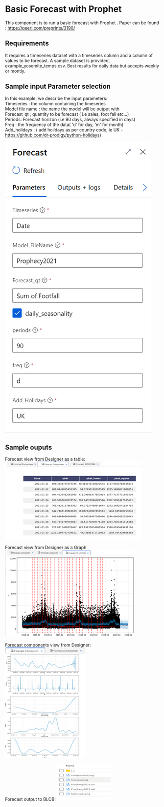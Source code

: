 Basic Forecast with Prophet
=========================================
This component is to run a basic forecast with Prophet . Paper can be found : https://peerj.com/preprints/3190/

Requirements
-----------------------------
It requires a timeseries dataset with a timeseries column and a column of values to be forecast. A sample dataset is provided, example_yosemite_temps.csv.
Best results for daily data but accepts weekly or montly.


Sample input Parameter selection
-----------------------------
In this example, we describe the input parameters:
<br>
Timeseries : the column containing the timeseries
<br>
Model file name : the name the model will be output with
<br>
Forecast_qt ; quantity to be forecast ( i.e sales, foot fall etc...)
<br>
Periods: Forecast horizon (i.e 90 days, always specified in days)
<br>
Freq : the frequency of the data( 'd' for day, 'm' for month)
<br>
Add_holidays : ( add hoildays as per country code, ie UK - https://github.com/dr-prodigy/python-holidays)
<br>


![example](Forecast_parameters.PNG)

Sample ouputs
-----------------------------
Forecast view from Designer as a table:
![example](./Forecast_table.png)

Forecast view from Designer as a Graph:
![example](./Forecast_graph.png)

Forecast components view from Designer:
![example](./Forecast_components.png)

Forecast output to BLOB:
![example](./Forecast_outputs.png)



